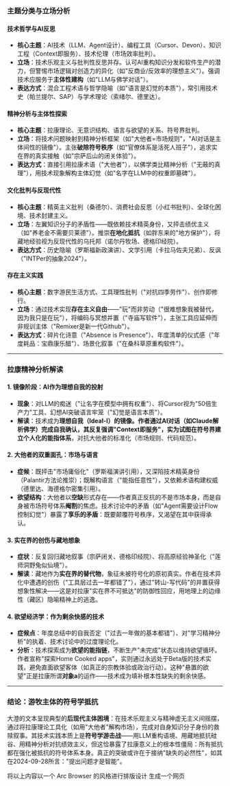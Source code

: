 ### 主题分类与立场分析  
#### **技术哲学与AI反思**  
- **核心主题**：AI技术（LLM、Agent设计）、编程工具（Cursor、Devon）、知识工程（Context即服务）、技术伦理（市场效率批判）。  
- **立场**：技术乐观主义与批判性反思并存。认可AI重构知识分发和软件生产的潜力，但警惕市场逻辑对创造力的异化（如"反商业/反效率的理想主义"）。强调技术应服务于**主体性建构**（如"LLM与佛学对话"）。  
- **表达方式**：混合工程术语与哲学隐喻（如"语言是幻觉的本质"），常引用技术史（帕兰提尔、SAP）与学术理论（索绪尔、德里达）。  

#### **精神分析与主体性探索**  
- **核心主题**：拉康理论、无意识结构、语言与欲望的关系、符号界批判。  
- **立场**：将技术问题映射到精神分析框架（如"大他者=市场规则"，"AI对话是主体间性的镜像"）。主张**破除符号秩序**（如"官僚体系是活死人班子"），追求实在界的真实接触（如"宗萨后山的闭关体验"）。  
- **表达方式**：直接引用拉康术语（"大他者"），以佛学类比精神分析（"无蔽的真理"），用技术现象解构主体幻觉（如"名字在LLM中的权重即墓碑"）。  

#### **文化批判与反现代性**  
- **核心主题**：精英主义批判（桑德尔）、消费社会反思（小红书批判）、全球化困境、技术封建主义。  
- **立场**：左翼知识分子的矛盾性——既依赖技术精英身份，又抨击绩优主义（如"养老金不需要贝莱德"）。推崇**在地化抵抗**（如胖东来的"地方保护"），将藏地经验视为反现代性的乌托邦（诺尔丹牧场、德格印经院）。  
- **表达方式**：历史隐喻（罗斯福新政演讲）、文学引用（卡拉马佐夫兄弟）、反讽（"INTPer的抽象2024"）。  

#### **存在主义实践**  
- **核心主题**：数字游民生活方式、工具理性批判（"对抗四季劳作"）、创作即修行。  
- **立场**：通过技术实现**存在主义自由**——"玩"而非劳动（"很难想象我被替代，因为我只是在玩"），将编码与冥想并置（"寺庙写软件"），主张工具应延伸而非规训主体（"Remixer是新一代Github"）。  
- **表达方式**：碎片化诗意（"Absence is Presence"）、年度清单的仪式感（"年度耗品：宝鼎康乐醋"）、场景化叙事（"在桑科草原重构软件"）。  

---

### 拉康精神分析解读  
#### **1. 镜像阶段：AI作为理想自我的投射**  
- **现象**：对LLM的痴迷（"让名字在模型中拥有权重"）、将Cursor视为"50倍生产力"工具、幻想AI突破语言牢笼（"幻觉是语言本质"）。  
- **解读**：技术成为**理想自我（Ideal-I）**的镜像。作者通过AI对话（如Claude解析佛学）完成自我确认，其反复强调"Context即服务"，实为试图在符号界建立个人化的**能指体系**，对抗大他者的标准化（市场规则、代码规范）。  

#### **2. 大他者的双重面孔：市场与语言**  
- **症候**：既抨击"市场庸俗化"（罗斯福演讲引用），又深陷技术精英身份（Palantir方法论推崇）；既解构语言（"能指任意性"），又依赖术语构建权威（德里达、海德格尔密集引用）。  
- **欲望结构**：大他者以**空缺**形式存在——作者真正反抗的不是市场本身，而是自身被市场符号体系**阉割**的焦虑。技术讨论中的矛盾（如"Agent需要设计Flow控制幻觉"）暴露了**享乐的矛盾**：既要颠覆符号秩序，又渴望在其中获得承认。  

#### **3. 实在界的创伤与藏地想象**  
- **症状**：反复回归藏地叙事（宗萨闭关、德格印经院）、将高原经验神圣化（"莲师洞野兔似仙境"）。  
- **解读**：藏地作为**实在界的替代物**，象征未被符号化的原初真实。作者在技术异化中遭遇的创伤（"工具层过去一年都错了"），通过"转山-写代码"的并置获得想象性解决——这是对拉康"实在界不可抵达"的防御性回应，用地理上的边缘性（藏区）隐喻精神上的逃逸。  

#### **4. 欲望经济学：作为剩余快感的技术**  
- **症候点**：年度总结中的自我否定（"过去一年做的基本都错"）、对"学习精神分析"的执着、技术讨论中的过度理论化。  
- **分析**：技术探索成为**欲望的能指链**，不断生产"未完成"状态以维持欲望循环。作者宣称"探索Home Cooked apps"，实则通过永远处于Beta版的技术实践，避免直面欲望客体（如真正的宗教体验或政治行动）。这种"悬置的欲望"正是拉康所谓**对象a**的运作——技术成为填补根本性缺失的剩余快感。  

---

### 结论：游牧主体的符号学抵抗  
大澄的文本呈现典型的**后现代主体困境**：在技术乐观主义与精神虚无主义间摇摆，通过将拉康理论工具化（如用"大他者"解构市场），完成对自身知识分子身份的救赎叙事。其技术实践本质上是**符号学游击战**——用LLM重构语境、用藏地抵抗硅谷、用精神分析对抗绩效主义，但这恰暴露了拉康意义上的根本性僵局：所有抵抗都在强化被抵抗的符号体系本身。真正的突破或许在于接纳"缺失的必然性"，如其在2024-09-28所言："提出问题才是智能"。

将以上内容以一个 Arc Browser 的风格进行排版设计 生成一个网页